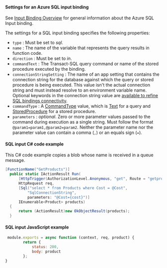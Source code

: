 #### Settings for an Azure SQL input binding

See [Input Binding Overview](https://github.com/Azure/azure-functions-sql-extension/blob/main/docs/BindingsOverview.md#input-binding) for general information about the Azure SQL Input binding.

The settings for a SQL input binding specifies the following properties:

- `type` : Must be set to *sql*.
- `name` : The name of the variable that represents the query results in function code.
- `direction` : Must be set to *in*.
- `commandText` : The Transact-SQL query command or name of the stored procedure executed by the binding.
- `connectionStringSetting` : The name of an app setting that contains the connection string for the database against which the query or stored procedure is being executed. This value isn't the actual connection string and must instead resolve to an environment variable name.  Optional keywords in the connection string value are [available to refine SQL bindings connectivity](https://aka.ms/sqlbindings#sql-connection-string).
- `commandType` : A [CommandType](https://learn.microsoft.com/dotnet/api/system.data.commandtype) value, which is [Text](https://learn.microsoft.com/dotnet/api/system.data.commandtype#fields) for a query and [StoredProcedure](https://learn.microsoft.com/dotnet/api/system.data.commandtype#fields) for a stored procedure.
- `parameters` : *optional*. Zero or more parameter values passed to the command during execution as a single string. Must follow the format `@param1=param1,@param2=param2`. Neither the parameter name nor the parameter value can contain a comma (`,`) or an equals sign (`=`).

#### SQL input C# code example

This C# code example copies a blob whose name is received in a queue message.

```csharp
[FunctionName("GetProducts")]
  public static IActionResult Run(
      [HttpTrigger(AuthorizationLevel.Anonymous, "get", Route = "getproducts/{cost}")]
      HttpRequest req,
      [Sql("select * from Products where Cost = @Cost",
          "SqlConnectionString",
          parameters: "@Cost={cost}")]
      IEnumerable<Product> products)
  {
      return (ActionResult)new OkObjectResult(products);
  }
```

#### SQL input JavaScript example

```JavaScript
 module.exports = async function (context, req, product) {
        return {
            status: 200,
            body: product
        };
}
```